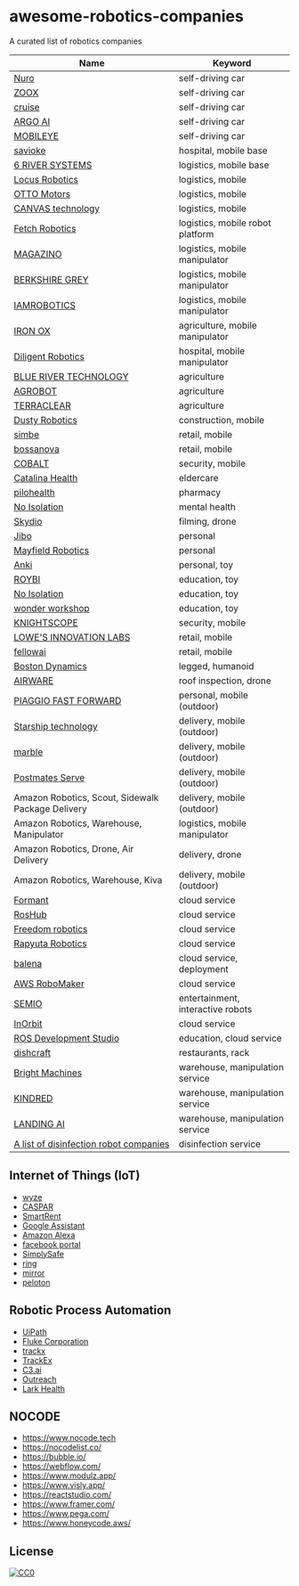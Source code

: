 # awesome-robotics-companies
A curated list of robotics companies

| Name | Keyword |
| --- | --- |
| [Nuro](https://nuro.ai/) | self-driving car |
| [ZOOX](https://zoox.com/) | self-driving car |
| [cruise](https://www.getcruise.com/) | self-driving car |
| [ARGO AI](https://www.argo.ai/) | self-driving car |
| [MOBILEYE](https://www.mobileye.com/) | self-driving car |
| [savioke](https://www.savioke.com/) | hospital, mobile base |
| [6 RIVER SYSTEMS](https://6river.com/) | logistics, mobile base |
| [Locus Robotics](https://locusrobotics.com/) | logistics, mobile |
| [OTTO Motors](https://ottomotors.com/) | logistics, mobile |
| [CANVAS technology](https://canvas.technology/) | logistics, mobile |
| [Fetch Robotics](https://fetchrobotics.com/) | logistics, mobile robot platform |
| [MAGAZINO](https://www.magazino.eu/) | logistics, mobile manipulator |
| [BERKSHIRE GREY](https://www.berkshiregrey.com/) | logistics, mobile manipulator |
| [IAMROBOTICS](https://www.iamrobotics.com/) | logistics, mobile manipulator |
| [IRON OX](https://ironox.com/) | agriculture, mobile manipulator |
| [Diligent Robotics](https://diligentrobots.com/) | hospital, mobile manipulator |
| [BLUE RIVER TECHNOLOGY](http://www.bluerivertechnology.com/) | agriculture |
| [AGROBOT](https://www.agrobot.com/) | agriculture |
| [TERRACLEAR](https://www.terraclear.com/) | agriculture |
| [Dusty Robotics](https://www.dustyrobotics.com/) | construction, mobile |
| [simbe](https://www.simberobotics.com/) | retail, mobile |
| [bossanova](https://www.bossanova.com/) | retail, mobile |
| [COBALT](https://cobaltrobotics.com) | security, mobile |
| [Catalina Health](http://www.cataliahealth.com/) | eldercare |
| [pilohealth](https://pillohealth.com/) | pharmacy |
| [No Isolation](https://www.noisolation.com/global/) | mental health |
| [Skydio](https://www.skydio.com/) | filming, drone |
| [Jibo](https://www.jibo.com/) | personal |
| [Mayfield Robotics](http://www.mayfieldrobotics.com/) | personal |
| [Anki](https://www.anki.com/en-us/cozmo.html)	| personal, toy |
| [ROYBI](https://roybirobot.com/) | education, toy |
| [No Isolation](https://www.noisolation.com/global/) | education, toy |
| [wonder workshop](https://www.makewonder.com/) | education, toy |
| [KNIGHTSCOPE](https://invest.knightscope.com) | security, mobile |
| [LOWE'S INNOVATION LABS](https://www.lowesinnovationlabs.com/robotics) | retail, mobile |
| [fellowai](https://www.fellowai.com/) | retail, mobile |
| [Boston Dynamics](https://www.bostondynamics.com/) | legged, humanoid |
| [AIRWARE](https://www.airware.com/) | roof inspection, drone |
| [PIAGGIO FAST FORWARD](https://www.piaggiofastforward.com/) | personal, mobile (outdoor) |
| [Starship technology](https://www.starship.xyz/) | delivery, mobile (outdoor) |
| [marble](https://www.marble.io/) | delivery, mobile (outdoor) |
| [Postmates Serve](https://serve.postmates.com/) | delivery, mobile (outdoor) |
| Amazon Robotics, Scout, Sidewalk Package Delivery | delivery, mobile (outdoor) |
| Amazon Robotics, Warehouse, Manipulator | logistics, mobile manipulator |
| Amazon Robotics, Drone, Air Delivery | delivery, drone |
| Amazon Robotics, Warehouse, Kiva | delivery, mobile (outdoor) |
| [Formant](https://formant.io/) | cloud service |
| [RosHub](https://roshub.io/) | cloud service |
| [Freedom robotics](https://www.freedomrobotics.ai/) | cloud service |
| [Rapyuta Robotics](https://www.rapyuta-robotics.com/) | cloud service |
| [balena](https://www.balena.io/) | cloud service, deployment |
| [AWS RoboMaker](https://aws.amazon.com/robomaker/) | cloud service |
| [SEMIO](https://semio.ai/) | entertainment, interactive robots |
| [InOrbit](https://www.inorbit.ai/) | cloud service |
| [ROS Development Studio](https://www.theconstructsim.com/rds-ros-development-studio/) | education, cloud service |
| [dishcraft](https://dishcraft.com/) | restaurants, rack |
| [Bright Machines](https://www.brightmachines.com/) | warehouse, manipulation service |
| [KINDRED](https://www.kindred.ai/) | warehouse, manipulation service |
| [LANDING AI](https://landing.ai/) | warehouse, manipulation service |
| [A list of disinfection robot companies](https://luminrobotics.com/companies/) | disinfection service |

## Internet of Things (IoT)

- [wyze](https://wyze.com/)
- [CASPAR](https://caspar.ai/)
- [SmartRent](https://smartrent.com/)
- [Google Assistant](https://assistant.google.com/)
- [Amazon Alexa](https://alexa.amazon.com/)
- [facebook portal](https://portal.facebook.com/)
- [SimplySafe](https://simplisafe.com)
- [ring](https://ring.com/)
- [mirror](https://www.mirror.co/)
- [peloton](https://www.onepeloton.com/)

## Robotic Process Automation

- [UiPath](https://www.uipath.com/)
- [Fluke Corporation](https://www.fluke.com/)
- [trackx](https://trackx.com/)
- [TrackEx](https://trackex.com/)
- [C3.ai](https://c3.ai/)
- [Outreach](https://www.outreach.io/)
- [Lark Health](https://www.lark.com/)

## NOCODE

- https://www.nocode.tech
- https://nocodelist.co/
- https://bubble.io/
- https://webflow.com/
- https://www.modulz.app/
- https://www.visly.app/
- https://reactstudio.com/
- https://www.framer.com/
- https://www.pega.com/
- https://www.honeycode.aws/

## License

[![CC0](https://licensebuttons.net/p/zero/1.0/88x31.png)](http://creativecommons.org/publicdomain/zero/1.0/)
